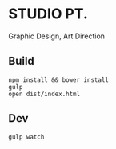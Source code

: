 # STUDIO PT.

Graphic Design, Art Direction

## Build

```
npm install && bower install
gulp
open dist/index.html
```

## Dev

```
gulp watch
```
